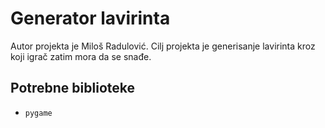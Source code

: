 # Generator lavirinta
Autor projekta je Miloš Radulović. Cilj projekta je generisanje lavirinta kroz koji igrač zatim mora da se snađe.

## Potrebne biblioteke
- `pygame`
